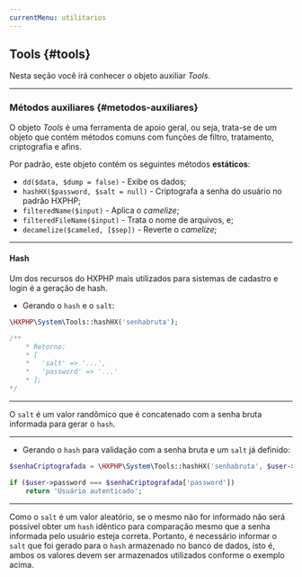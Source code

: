 ```yaml
---
currentMenu: utilitarios
---
```

## Tools {#tools}

Nesta seção você irá conhecer o objeto auxiliar *Tools*.

----

### Métodos auxiliares {#metodos-auxiliares}

O objeto *Tools* é uma ferramenta de apoio geral, ou seja, trata-se de um objeto que contém métodos comuns com funções de filtro, tratamento, criptografia e afins.

Por padrão, este objeto contém os seguintes métodos <b>estáticos</b>:

+ `dd($data, $dump = false)` - Exibe os dados;
+ `hashHX($password, $salt = null)` - Criptografa a senha do usuário no padrão HXPHP;
+ `filteredName($input)` - Aplica o *camelize*;
+ `filteredFileName($input)` - Trata o nome de arquivos, e;
+ `decamelize($cameled, [$sep])` - Reverte o *camelize*;

----

#### Hash

Um dos recursos do HXPHP mais utilizados para sistemas de cadastro e login é a geração de hash.

+ Gerando o `hash` e o `salt`:

```php
\HXPHP\System\Tools::hashHX('senhabruta');

/**
    * Retorno:
    * [
    *   'salt' => '...',
    *   'password' => '...'
    * ];
*/
```

----

O `salt` é um valor randômico que é concatenado com a senha bruta informada para gerar o `hash`.

----

+ Gerando o `hash` para validação com a senha bruta e um `salt` já definido:

```php
$senhaCriptografada = \HXPHP\System\Tools::hashHX('senhabruta', $user->salt);

if ($user->password === $senhaCriptografada['password'])
    return 'Usuário autenticado';
```

----

Como o `salt` é um valor aleatório, se o mesmo não for informado não será possível obter um `hash` idêntico para comparação mesmo que a senha informada pelo usuário esteja correta. Portanto, é necessário informar o `salt` que foi gerado para o `hash` armazenado no banco de dados, isto é, ambos os valores devem ser armazenados utilizados conforme o exemplo acima.
